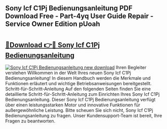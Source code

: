## Sony Icf C1Pj Bedienungsanleitung PDF Download Free - Part-4yq User Guide Repair - Service Owner Edition pUoah

# <h2><a href="http://df5kq7j.blite.top/?on=Sony+Icf+C1Pj+Bedienungsanleitung">🔗Download 👉🔴 Sony Icf C1Pj Bedienungsanleitung</a></h2>

[![Sony Icf C1Pj Bedienungsanleitung new download](https://i.imgur.com/lujVjoI.png)](http://df5kq7j.blite.top/?on=Sony+Icf+C1Pj+Bedienungsanleitung)
Ihren Begleiter verstehen Willkommen in der Welt Ihres neuen Sony Icf C1Pj Bedienungsanleitung! In diesem Handbuch werden die Merkmale und Funktionen erläutert und wichtige Betriebsanweisungen bereitgestellt. Schritt-für-Schritt-Anleitung Auf den folgenden Seiten finden Sie eine detaillierte Schritt-für-Schritt-Anleitung zum Einrichten Ihres Sony Icf C1Pj Bedienungsanleitung. Dieser Sony Icf C1Pj Bedienungsanleitung verfügt über einen leistungsstarken Motor und innovative Funktionen für außergewöhnliche Leistung. Bitte scheuen Sie sich nicht, Sony Icf C1Pj Bedienungsanleitung zu fragen. Unser Kundensupport-Team ist bereit, Ihre Fragen zu beantworten.
